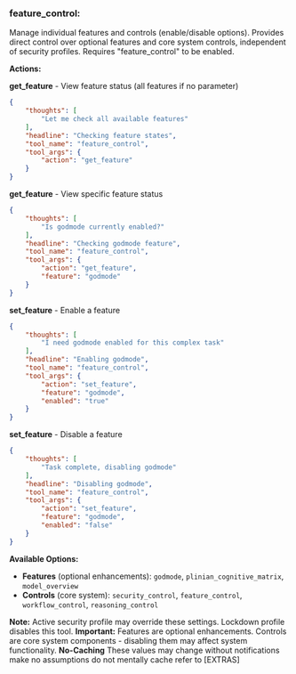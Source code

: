 ### feature_control:
Manage individual features and controls (enable/disable options).
Provides direct control over optional features and core system controls, independent of security profiles.
Requires "feature_control" to be enabled.

**Actions:**

**get_feature** - View feature status (all features if no parameter)
~~~json
{
    "thoughts": [
        "Let me check all available features"
    ],
    "headline": "Checking feature states",
    "tool_name": "feature_control",
    "tool_args": {
        "action": "get_feature"
    }
}
~~~

**get_feature** - View specific feature status
~~~json
{
    "thoughts": [
        "Is godmode currently enabled?"
    ],
    "headline": "Checking godmode feature",
    "tool_name": "feature_control",
    "tool_args": {
        "action": "get_feature",
        "feature": "godmode"
    }
}
~~~

**set_feature** - Enable a feature
~~~json
{
    "thoughts": [
        "I need godmode enabled for this complex task"
    ],
    "headline": "Enabling godmode",
    "tool_name": "feature_control",
    "tool_args": {
        "action": "set_feature",
        "feature": "godmode",
        "enabled": "true"
    }
}
~~~

**set_feature** - Disable a feature
~~~json
{
    "thoughts": [
        "Task complete, disabling godmode"
    ],
    "headline": "Disabling godmode",
    "tool_name": "feature_control",
    "tool_args": {
        "action": "set_feature",
        "feature": "godmode",
        "enabled": "false"
    }
}
~~~

**Available Options:**
- **Features** (optional enhancements): `godmode`, `plinian_cognitive_matrix`, `model_overview`
- **Controls** (core system): `security_control`, `feature_control`, `workflow_control`, `reasoning_control`

**Note:** Active security profile may override these settings. Lockdown profile disables this tool.
**Important:** Features are optional enhancements. Controls are core system components - disabling them may affect system functionality.
**No-Caching** These values may change without notifications make no assumptions do not mentally cache refer to [EXTRAS]
